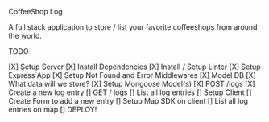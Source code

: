 CoffeeShop Log

A full stack application to store / list your favorite coffeeshops from around the world.

TODO

[X] Setup Server
[X] Install Dependencies
[X] Install / Setup Linter
[X] Setup Express App
[X] Setup Not Found and Error Middlewares
[X] Model DB
[X] What data will we store?
[X] Setup Mongoose Model(s)
[X] POST /logs
[X] Create a new log entry
[] GET / logs
[] List all log entries
[] Setup Client
[] Create Form to add a new entry
[] Setup Map SDK on client
[] List all log entries on map
[] DEPLOY!
